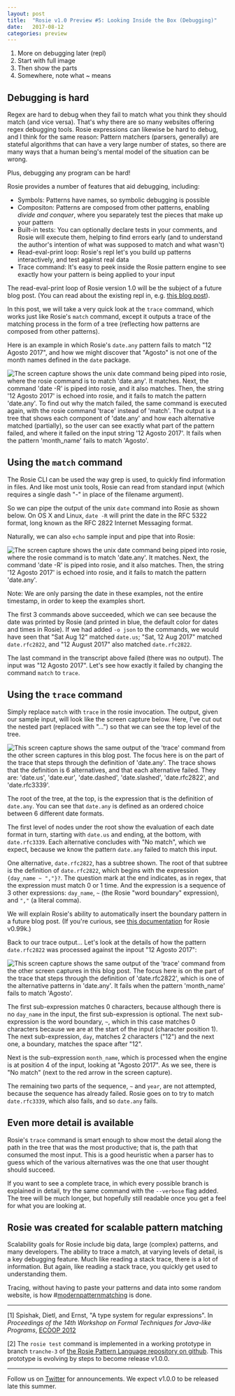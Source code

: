 ```yaml
---
layout: post
title:  "Rosie v1.0 Preview #5: Looking Inside the Box (Debugging)"
date:   2017-08-12
categories: preview
---
```



1) More on debugging later (repl)
2) Start with full image
3) Then show the parts
4) Somewhere, note what ~ means

## Debugging is hard

Regex are hard to debug when they fail to match what you think they should match
(and vice versa).  That's why there are so many websites offering regex
debugging tools.  Rosie expressions can likewise be hard to debug, and I think
for the same reason: Pattern matchers (parsers, generally) are stateful
algorithms that can have a very large number of states, so there are many ways
that a human being's mental model of the situation can be wrong.

Plus, debugging any program can be hard!

Rosie provides a number of features that aid debugging, including:
* Symbols: Patterns have names, so symbolic debugging is possible
* Compositon: Patterns are composed from other patterns, enabling _divide and
  conquer_, where you separately test the pieces that make up your pattern
* Built-in tests: You can optionally declare tests in your comments, and Rosie
  will execute them, helping to find errors early (and to understand the
  author's intention of what was supposed to match and what wasn't)
* Read-eval-print loop: Rosie's repl let's you build up patterns interactively,
  and test against real data
* Trace command: It's easy to peek inside the Rosie pattern engine to see
  exactly how your pattern is being applied to your input

The read-eval-print loop of Rosie version 1.0 will be the subject of a future
blog post.  (You can read about the existing repl in,
e.g. [this blog post](https://developer.ibm.com/open/2016/10/14/develop-test-rosie-pattern-language-patterns-part-2-csv-data/)). 

In this post, we will take a very quick look at the `trace` command, which works
just like Rosie's `match` command, except it outputs a trace of the matching
process in the form of a tree (reflecting how patterns are composed from other
patterns).

Here is an example in which Rosie's `date.any` pattern fails to match "12
Agosto 2017", and how we might discover that "Agosto" is not one of the month
names defined in the `date` package.  

<img
class="pure-img displayed"
src="{{ site.baseurl }}/images/MyGrepIsAwesome-5-full.png" 
alt= "The screen capture shows the unix date command being piped into rosie,
where the rosie command is to match 'date.any'.  It matches.  Next, the command
'date -R' is piped into rosie, and it also matches.  Then, the string '12 Agosto
2017' is echoed into rosie, and it fails to match the pattern 'date.any'.
To find out why the match failed, the same command is executed again, with the
rosie command 'trace' instead of 'match'.  The output is a tree that shows each
component of 'date.any' and how each alternative matched (partially), so the
user can see exactly what part of the pattern failed, and where it failed on the
input string '12 Agosto 2017'.  It fails when the pattern 'month_name' fails to
match 'Agosto'."
/>


## Using the `match` command

The Rosie CLI can be used the way grep is used, to quickly find information in
files.  And like most unix tools, Rosie can read from standard input (which
requires a single dash "-" in place of the filename argument).

So we can pipe the output of the unix `date` command into Rosie as shown below.
On OS X and Linux, `date -R` will print the date in the RFC 5322 format, long
known as the RFC 2822 Internet Messaging format.

Naturally, we can also `echo` sample input and pipe that into Rosie:

<img
class="pure-img displayed"
src="{{ site.baseurl }}/images/MyGrepIsAwesome-5-1.png" 
alt= "The screen capture shows the unix date command being piped into rosie,
where the rosie command is to match 'date.any'.  It matches.  Next, the command
'date -R' is piped into rosie, and it also matches.  Then, the string '12 Agosto
2017' is echoed into rosie, and it fails to match the pattern 'date.any'."
/>

Note: We are only parsing the date in these examples, not the entire timestamp,
in order to keep the examples short.

The first 3 commands above succeeded, which we can see because the date was
printed by Rosie (and printed in blue, the default color for dates and times in
Rosie).  If we had added `-o json` to the commands, we would have seen that "Sat
Aug 12" matched `date.us`; "Sat, 12 Aug 2017" matched `date.rfc2822`, and "12
August 2017" also matched `date.rfc2822`.

The last command in the transcript above failed (there was no output).  The
input was "12 Agosto 2017".  Let's see how exactly it failed by changing the
command `match` to `trace`.


## Using the `trace` command

Simply replace `match` with `trace` in the rosie invocation.  The output, given
our sample input, will look like the screen capture below.  Here, I've cut out
the nested part (replaced with "...") so that we can see the top level of the
tree.

<img
class="pure-img displayed"
src="{{ site.baseurl }}/images/MyGrepIsAwesome-5-2.png" 
alt= 
"This screen capture shows the same output of the 'trace' command from the other
screen captures in this blog post.  The focus here is on the part of the trace
that steps through the definition of 'date.any'.  The trace shows that the
definition is 6 alternatives, and that each alternative failed.  They are:
'date.us', 'date.eur', 'date.dashed', 'date.slashed', 'date.rfc2822', and 'date.rfc3339'."/>

The root of the tree, at the top, is the expression that is the definition of
`date.any`.  You can see that `date.any` is defined as an ordered choice between
6 different date formats.

The first level of nodes under the root show the evaluation of each date format
in turn, starting with `date.us` and ending, at the bottom, with
`date.rfc3339`.  Each alternative concludes with "No match", which we expect,
because we know the pattern `date.any` failed to match this input.

One alternative, `date.rfc2822`, has a subtree shown.  The root of that subtree
is the definition of `date.rfc2822`, which begins with the expression
`{day_name ~ ","}?`.  The question mark at the end indicates, as in regex, that
the expression must match 0 or 1 time.  And the expression is a sequence of 3
other expressions: `day_name`, `~` (the Rosie "word boundary" expression), and
`","` (a literal comma).

We will explain Rosie's ability to automatically insert the boundary pattern in
a future blog post.  (If you're curious, see
[this documentation](https://github.com/jamiejennings/rosie-pattern-language/blob/master/doc/rpl.md#if-you-know-regex-already-this-is-rpl-)
for Rosie v0.99k.)

Back to our trace output... Let's look at the details of how the pattern
`date.rfc2822` was processed against the inpout "12 Agosto 2017":

<img
class="pure-img displayed"
src="{{ site.baseurl }}/images/MyGrepIsAwesome-5-3.png" 
alt= 
"This screen capture shows the same output of the 'trace' command from the other
screen captures in this blog post.  The focus here is on the part of the trace
that steps through the definition of 'date.rfc2822', which is one of the
alternative patterns in 'date.any'.  It fails when the pattern 'month_name' fails to
match 'Agosto'."
/>

The first sub-expression matches 0 characters, because although there is no
`day_name` in the input, the first sub-expression is optional.  The next
sub-expression is the word boundary, `~`, which in this case matches 0
characters because we are at the start of the input (character position 1).  The
next sub-expression, `day`, matches 2 characters ("12") and the next one, a
boundary, matches the space after "12".

Next is the sub-expression `month_name`, which is processed when the engine is
at position 4 of the input, looking at "Agosto 2017".  As we see, there is "No
match" (next to the red arrow in the screen capture).

The remaining two parts of the sequence, `~` and `year`, are not attempted,
because the sequence has already failed.  Rosie goes on to try to match
`date.rfc3339`, which also fails, and so `date.any` fails.

## Even more detail is available

Rosie's `trace` command is smart enough to show most the detail along the path
in the tree that was the most productive; that is, the path that consumed the
most input.  This is a good heuristic when a parser has to guess which of the
various alternatives was the one that user thought should succeed.

If you want to see a complete trace, in which every possible branch is explained
in detail, try the same command with the `--verbose` flag added.  The tree will
be much longer, but hopefully still readable once you get a feel for what you
are looking at.


## Rosie was created for scalable pattern matching

Scalability goals for Rosie include big data, large (complex) patterns, and many
developers.  The ability to trace a match, at varying levels of detail, is a key
debugging feature.  Much like reading a stack trace, there is a lot of
information.  But again, like reading a stack trace, you quickly get used to
understanding them.

Tracing, without having to paste your patterns and data into some random
website, is how 
#[modernpatternmatching](https://twitter.com/search?q=%23modernpatternmatching)
is done.

<hr>

[1] Spishak, Dietl, and Ernst, "A type system for regular expressions".
In _Proceedings of the 14th Workshop on Formal Techniques for Java-like
Programs_, [ECOOP 2012](http://ecoop12.cs.purdue.edu)

[2] The `rosie test` command is implemented in a working prototype in branch
`tranche-3` of
[the Rosie Pattern Language repository on github](https://github.com/jamiejennings/rosie-pattern-language). This
prototype is evolving by steps to become release v1.0.0.

<hr>

Follow us on [Twitter](https://twitter.com/jamietheriveter) for
announcements.  We expect v1.0.0 to be released late this summer.

